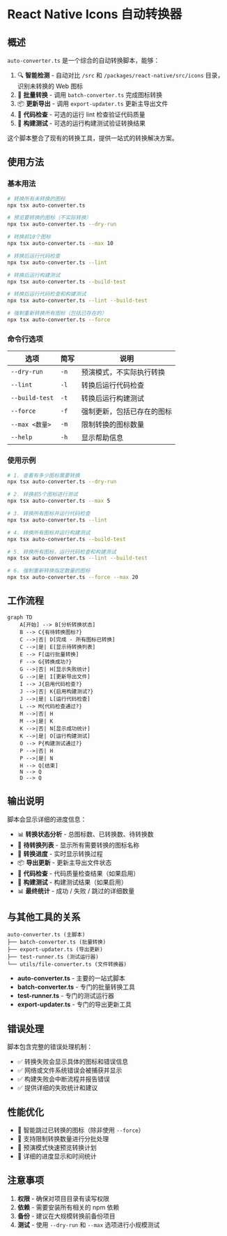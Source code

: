 # React Native Icons 自动转换器

## 概述

`auto-converter.ts` 是一个综合的自动转换脚本，能够：

1. 🔍 **智能检测** - 自动对比 `/src` 和 `/packages/react-native/src/icons` 目录，识别未转换的 Web 图标
2. 🚀 **批量转换** - 调用 `batch-converter.ts` 完成图标转换
3. 📦 **更新导出** - 调用 `export-updater.ts` 更新主导出文件
4. 🔧 **代码检查** - 可选的运行 lint 检查验证代码质量
5. 🧪 **构建测试** - 可选的运行构建测试验证转换结果

这个脚本整合了现有的转换工具，提供一站式的转换解决方案。

## 使用方法

### 基本用法

```bash
# 转换所有未转换的图标
npx tsx auto-converter.ts

# 预览要转换的图标（不实际转换）
npx tsx auto-converter.ts --dry-run

# 转换前10个图标
npx tsx auto-converter.ts --max 10

# 转换后运行代码检查
npx tsx auto-converter.ts --lint

# 转换后运行构建测试
npx tsx auto-converter.ts --build-test

# 转换后运行代码检查和构建测试
npx tsx auto-converter.ts --lint --build-test

# 强制重新转换所有图标（包括已存在的）
npx tsx auto-converter.ts --force
```

### 命令行选项

| 选项           | 简写 | 说明                       |
| -------------- | ---- | -------------------------- |
| `--dry-run`    | `-n` | 预演模式，不实际执行转换   |
| `--lint`       | `-l` | 转换后运行代码检查         |
| `--build-test` | `-t` | 转换后运行构建测试         |
| `--force`      | `-f` | 强制更新，包括已存在的图标 |
| `--max <数量>` | `-m` | 限制转换的图标数量         |
| `--help`       | `-h` | 显示帮助信息               |

### 使用示例

```bash
# 1. 查看有多少图标需要转换
npx tsx auto-converter.ts --dry-run

# 2. 转换前5个图标进行测试
npx tsx auto-converter.ts --max 5

# 3. 转换所有图标并运行代码检查
npx tsx auto-converter.ts --lint

# 4. 转换所有图标并运行构建测试
npx tsx auto-converter.ts --build-test

# 5. 转换所有图标，运行代码检查和构建测试
npx tsx auto-converter.ts --lint --build-test

# 6. 强制重新转换指定数量的图标
npx tsx auto-converter.ts --force --max 20
```

## 工作流程

```mermaid
graph TD
    A[开始] --> B[分析转换状态]
    B --> C{有待转换图标?}
    C -->|否| D[完成 - 所有图标已转换]
    C -->|是| E[显示待转换列表]
    E --> F[运行批量转换]
    F --> G{转换成功?}
    G -->|否| H[显示失败统计]
    G -->|是| I[更新导出文件]
    I --> J{启用代码检查?}
    J -->|否| K{启用构建测试?}
    J -->|是| L[运行代码检查]
    L --> M{代码检查通过?}
    M -->|否| H
    M -->|是| K
    K -->|否| N[显示成功统计]
    K -->|是| O[运行构建测试]
    O --> P{构建测试通过?}
    P -->|否| H
    P -->|是| N
    H --> Q[结束]
    N --> Q
    D --> Q
```

## 输出说明

脚本会显示详细的进度信息：

- 📊 **转换状态分析** - 总图标数、已转换数、待转换数
- 📝 **待转换列表** - 显示所有需要转换的图标名称
- 🚀 **转换进度** - 实时显示转换过程
- 📦 **导出更新** - 更新主导出文件状态
- 🔧 **代码检查** - 代码质量检查结果（如果启用）
- 🧪 **构建测试** - 构建测试结果（如果启用）
- 📊 **最终统计** - 成功 / 失败 / 跳过的详细数量

## 与其他工具的关系

```
auto-converter.ts (主脚本)
├── batch-converter.ts (批量转换)
├── export-updater.ts (导出更新)
├── test-runner.ts (测试运行器)
└── utils/file-converter.ts (文件转换器)
```

- **auto-converter.ts** - 主要的一站式脚本
- **batch-converter.ts** - 专门的批量转换工具
- **test-runner.ts** - 专门的测试运行器
- **export-updater.ts** - 专门的导出更新工具

## 错误处理

脚本包含完整的错误处理机制：

- ✅ 转换失败会显示具体的图标和错误信息
- ✅ 网络或文件系统错误会被捕获并显示
- ✅ 构建失败会中断流程并报告错误
- ✅ 提供详细的失败统计和建议

## 性能优化

- 🚀 智能跳过已转换的图标（除非使用 `--force`）
- 🚀 支持限制转换数量进行分批处理
- 🚀 预演模式快速预览转换计划
- 🚀 详细的进度显示和时间统计

## 注意事项

1. **权限** - 确保对项目目录有读写权限
2. **依赖** - 需要安装所有相关的 npm 依赖
3. **备份** - 建议在大规模转换前备份项目
4. **测试** - 使用 `--dry-run` 和 `--max` 选项进行小规模测试
